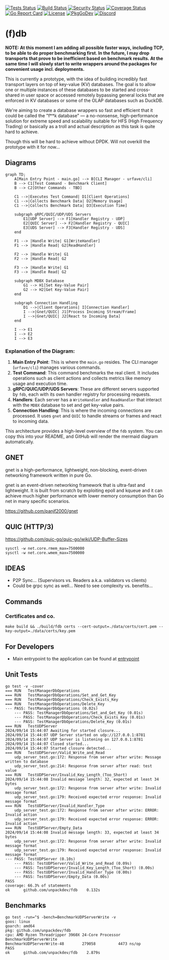[![Tests Status](https://github.com/unpackdev/fdb/actions/workflows/test.yml/badge.svg)](https://github.com/unpackdev/fdb/actions/workflows/test.yml)
[![Build Status](https://github.com/unpackdev/fdb/actions/workflows/build.yml/badge.svg)](https://github.com/unpackdev/fdb/actions/workflows/build.yml)
[![Security Status](https://github.com/unpackdev/fdb/actions/workflows/gosec.yml/badge.svg)](https://github.com/unpackdev/fdb/actions/workflows/gosec.yml)
[![Coverage Status](https://coveralls.io/repos/github/unpackdev/fdb/badge.svg?branch=main)](https://coveralls.io/github/unpackdev/fdb?branch=main)
[![Go Report Card](https://goreportcard.com/badge/github.com/unpackdev/fdb)](https://goreportcard.com/report/github.com/unpackdev/fdb)
[![License](https://img.shields.io/badge/License-MIT-blue.svg)](https://opensource.org/licenses/MIT)
[![PkgGoDev](https://pkg.go.dev/badge/github.com/unpackdev/fdb)](https://pkg.go.dev/github.com/unpackdev/fdb)
[![Discord](https://img.shields.io/discord/1109929011896909875.svg)](https://discord.gg/PdHVbuTQRX)


# (f)db

**NOTE: At this moment I am adding all possible faster ways, including TCP, to be able to do proper benchmarking first.
In the future, I may drop transports that prove to be inefficient based on benchmark results. At the same time I will slowly start to write wrappers around the packages for convenient usage incl. deployments.**

This is currently a prototype, with the idea of building incredibly fast transport layers on 
top of key-value (KV) databases. The goal is to allow one or multiple instances of these 
databases to be started and cross-shared in user space or accessed remotely bypassing general locks
that are enforced in KV databases or some of the OLAP databases such as DuckDB.

We're aiming to create a database wrappers so fast and efficient that it could be called the 
"f**k database" — a no-nonsense, high-performance solution for extreme speed and scalability suitable for HFS (High Frequency Trading) or basically
as a troll and actual description as this task is quite hard to achieve.

Though this will be hard to achieve without DPDK. Will not overkill the prototype with it for now...

## Diagrams

```mermaid
graph TD;
    A[Main Entry Point - main.go] --> B[CLI Manager - urfave/cli]
    B --> C1[Test Command - Benchmark Client]
    B --> C2[Other Commands - TBD]
    
    C1 -->|Executes Test Command| D1[Client Operations]
    C1 -->|Collects Benchmark Data| D2[Memory Usage]
    C1 -->|Collects Benchmark Data| D3[Execution Time]
    
    subgraph gRPC/QUIC/UDP/UDS Servers
        E1[UDP Server] --> F1[Handler Registry - UDP]
        E2[QUIC Server] --> F2[Handler Registry - QUIC]
        E3[UDS Server] --> F3[Handler Registry - UDS]
    end
    
    F1 --> |Handle Write| G1[WriteHandler]
    F1 --> |Handle Read| G2[ReadHandler]
    
    F2 --> |Handle Write| G1
    F2 --> |Handle Read| G2
    
    F3 --> |Handle Write| G1
    F3 --> |Handle Read| G2
    
    subgraph MDBX Database
        G1 --> H1[Set Key-Value Pair]
        G2 --> H2[Get Key-Value Pair]
    end
    
    subgraph Connection Handling
        D1 -->|Client Operations| I[Connection Handler]
        I -->|Gnet/QUIC| J1[Process Incoming Stream/Frame]
        I -->|Gnet/QUIC| J2[React to Incoming Data]
    end
    
    I --> E1
    I --> E2
    I --> E3
```


### Explanation of the Diagram:

1. **Main Entry Point**: This is where the `main.go` resides. The CLI manager (`urfave/cli`) manages various commands.
2. **Test Command**: This command benchmarks the real client. It includes operations such as client actions and collects metrics like memory usage and execution time.
3. **gRPC/QUIC/UDP/UDS Servers**: These are different servers supported by `fdb`, each with its own handler registry for processing requests.
4. **Handlers**: Each server has a `WriteHandler` and `ReadHandler` that interact with the `MDBX` database to set and get key-value pairs.
5. **Connection Handling**: This is where the incoming connections are processed. It uses `gnet` and `QUIC` to handle streams or frames and react to incoming data.

This architecture provides a high-level overview of the `fdb` system. You can copy this into your README, and GitHub will render the mermaid diagram automatically.


## GNET

gnet is a high-performance, lightweight, non-blocking, event-driven networking framework written in pure Go.

gnet is an event-driven networking framework that is ultra-fast and lightweight. It is built from scratch by exploiting epoll and kqueue and it can achieve much higher performance with lower memory consumption than Go net in many specific scenarios.

https://github.com/panjf2000/gnet



## QUIC (HTTP/3)

https://github.com/quic-go/quic-go/wiki/UDP-Buffer-Sizes




```
sysctl -w net.core.rmem_max=7500000
sysctl -w net.core.wmem_max=7500000
```

## IDEAS

- P2P Sync... (Supervisors vs. Readers a.k.a. validators vs clients)
- Could be grpc sync as well... Need to see complexity vs. benefits...

## Commands

### Certificates and co.

```
make build && ./build/fdb certs --cert-output=./data/certs/cert.pem --key-output=./data/certs/key.pem
```

## For Developers

- Main entrypoint to the application can be found at [entrypoint](./entrypoint)

## Unit Tests

```
go test -v -cover
=== RUN   TestManagerDbOperations
=== RUN   TestManagerDbOperations/Set_and_Get_Key
=== RUN   TestManagerDbOperations/Check_Exists_Key
=== RUN   TestManagerDbOperations/Delete_Key
--- PASS: TestManagerDbOperations (0.02s)
    --- PASS: TestManagerDbOperations/Set_and_Get_Key (0.01s)
    --- PASS: TestManagerDbOperations/Check_Exists_Key (0.01s)
    --- PASS: TestManagerDbOperations/Delete_Key (0.01s)
=== RUN   TestUDPServer
2024/09/14 15:44:07 Awaiting for started closure...
2024/09/14 15:44:07 UDP Server started on udp://127.0.0.1:8781
2024/09/14 15:44:07 UDP Server is listening on 127.0.0.1:8781
2024/09/14 15:44:07 Closed started...
2024/09/14 15:44:07 Started closure detected...
=== RUN   TestUDPServer/Valid_Write_and_Read
    udp_server_test.go:172: Response from server after write: Message written to database
    udp_server_test.go:214: Response from server after read: test value
=== RUN   TestUDPServer/Invalid_Key_Length_(Too_Short)
2024/09/14 15:44:08 Invalid message length: 32, expected at least 34 bytes
    udp_server_test.go:172: Response from server after write: Invalid message format
    udp_server_test.go:179: Received expected error response: Invalid message format
=== RUN   TestUDPServer/Invalid_Handler_Type
    udp_server_test.go:172: Response from server after write: ERROR: Invalid action
    udp_server_test.go:179: Received expected error response: ERROR: Invalid action
=== RUN   TestUDPServer/Empty_Data
2024/09/14 15:44:08 Invalid message length: 33, expected at least 34 bytes
    udp_server_test.go:172: Response from server after write: Invalid message format
    udp_server_test.go:179: Received expected error response: Invalid message format
--- PASS: TestUDPServer (0.10s)
    --- PASS: TestUDPServer/Valid_Write_and_Read (0.09s)
    --- PASS: TestUDPServer/Invalid_Key_Length_(Too_Short) (0.00s)
    --- PASS: TestUDPServer/Invalid_Handler_Type (0.00s)
    --- PASS: TestUDPServer/Empty_Data (0.00s)
PASS
coverage: 66.3% of statements
ok  	github.com/unpackdev/fdb	0.132s
```


## Benchmarks

```
go test -run=^$ -bench=BenchmarkUDPServerWrite -v
goos: linux
goarch: amd64
pkg: github.com/unpackdev/fdb
cpu: AMD Ryzen Threadripper 3960X 24-Core Processor 
BenchmarkUDPServerWrite
BenchmarkUDPServerWrite-48    	  279058	      4473 ns/op
PASS
ok  	github.com/unpackdev/fdb	2.879s
```